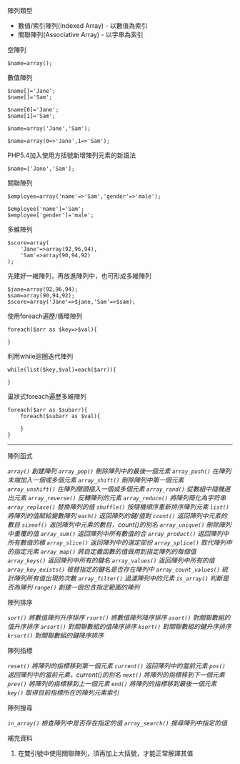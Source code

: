 陣列類型
* 數值/索引陣列(Indexed Array) - 以數值為索引
* 關聯陣列(Associative Array) - 以字串為索引

空陣列
```
$name=array();
```

數值陣列
```
$name[]='Jane';
$name[]='Sam';
```

```
$name[0]='Jane';
$name[1]='Sam';
```

```
$name=array('Jane','Sam');
```

```
$name=array(0=>'Jane',1=>'Sam');
```

PHP5.4加入使用方括號新增陣列元素的新語法
```
$name=['Jane','Sam'];
```

關聯陣列
```
$employee=array('name'=>'Sam','gender'=>'male');
```

```
$employee['name']='Sam';
$employee['gender']='male';
```

多維陣列
```
$score=array(
	'Jane'=>array(92,96,94),
	'Sam'=>array(90,94,92)
);
```

先建好一維陣列，再放進陣列中，也可形成多維陣列
```
$jane=array(92,96,94);
$sam=array(90,94,92);
$score=array('Jane'=>$jane,'Sam'=>$sam);
```

使用foreach遍歷/循環陣列
```
foreach($arr as $key=>$val){

}
```

利用while迴圈迭代陣列
```
while(list($key,$val)=each($arr)){

}
```

巢狀式foreach遍歷多維陣列
```
foreach($arr as $subarr){	
	foreach($subarr as $val){

	}
}
```

***

陣列函式

*`array()` 創建陣列*
*`array_pop()` 刪除陣列中的最後一個元素*
*`array_push()` 在陣列未端加入一個或多個元素*
*`array_shift()` 刪除陣列中第一個元素*
*`array_unshift()` 在陣列開頭插入一個或多個元素*
*`array_rand()`  從數組中隨機選出元素*
*`array_reverse()` 反轉陣列的元素*
*`array_reduce()` 將陣列簡化為字符串*
*`array_replace()` 替換陣列的值*
*`shuffle()` 按隨機順序重新排序陣列元素*
*`list()` 將陣列的值賦給變數陣列*
*`each()` 返回陣列的鍵/值對*
*`count()` 返回陣列中元素的數目*
*`sizeof()` 返回陣列中元素的數目，count()的別名*
*`array_unique()`	刪除陣列中重覆的值*
*`array_sum()` 返回陣列中所有數值的合*
*`array_product()` 返回陣列中所有數值的積*
*`array_slice()` 返回陣列中的選定部份*
*`array_splice()` 取代陣列中的指定元素*
*`array_map()` 將自定義函數的值做用到指定陣列的每個值*
*`array_keys()` 返回陣列中所有的鍵名*
*`array_values()` 返回陣列中所有的值*
*`array_key_exists()` 檢替指定的鍵名是否存在陣列中*
*`array_count_values()` 統計陣列所有值出現的次數*
*`array_filter()` 過濾陣列中的元素*
*`is_array()` 判斷是否為陣列*
*`range()` 創建一個包含指定範圍的陣列*

陣列排序

*`sort()` 將數值陣列升序排序*
*`rsort()` 將數值陣列降序排序*
*`asort()` 對關聯數組的值升序排序*
*`arsort()` 對關聯數組的值降序排序*
*`ksort()` 對關聯數組的鍵升序排序*
*`krsort()` 對關聯數組的鍵降序排序*

陣列指標

*`reset()` 將陣列的指標移到第一個元素*
*`current()` 返回陣列中的當前元素*
*`pos()` 返回陣列中的當前元素，current()的別名*
*`next()` 將陣列的指標移到下一個元素*
*`prev()` 將陣列的指標移到上一個元素*
*`end()` 將陣列的指標移到最後一個元素*
*`key()` 取得目前指標所在的陣列元素索引*

陣列搜尋

*`in_array()` 檢查陣列中是否存在指定的值*
*`array_search()` 搜尋陣列中指定的值*

補充資料

1. 在雙引號中使用關聯陣列，須再加上大括號，才能正常解譯其值